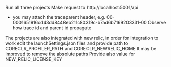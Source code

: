 Run all three projects
Make request to http://localhost:5001/api
 - you may attach the traceparent header, e.g. 00-0001651916cd43dd8448eb211c80319c-b7ad6b7169203331-00
Observe how trace id and parent id propagate

The projects are also integrated with new relic, in order for integration to work edit the launchSettings.json files
and provide path to CORECLR_PROFILER_PATH and CORECLR_NEWRELIC_HOME
It may be improved to remove the absolute paths
Provide also value for NEW_RELIC_LICENSE_KEY